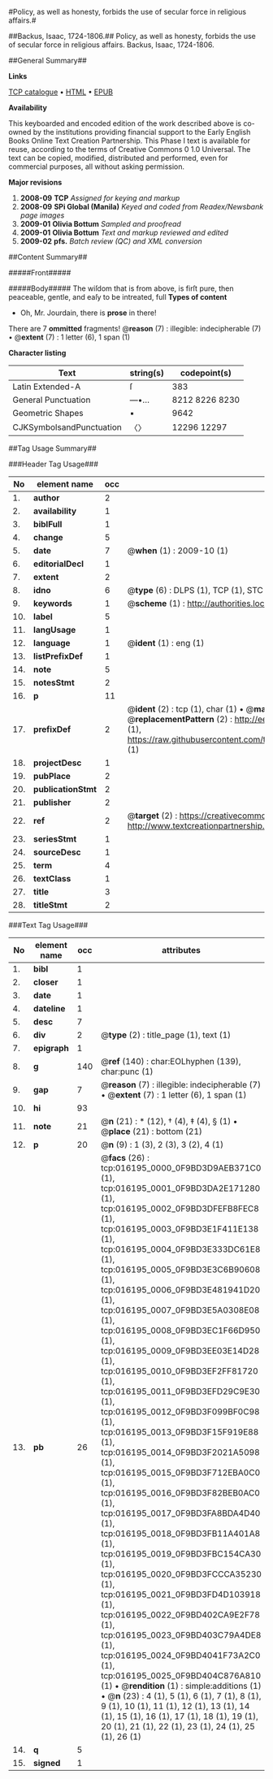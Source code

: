 #Policy, as well as honesty, forbids the use of secular force in religious affairs.#

##Backus, Isaac, 1724-1806.##
Policy, as well as honesty, forbids the use of secular force in religious affairs.
Backus, Isaac, 1724-1806.

##General Summary##

**Links**

[TCP catalogue](http://www.ota.ox.ac.uk/tcp/)  • 
[HTML](http://tei.it.ox.ac.uk/tcp/Texts-HTML/free/N12/N12813.html)  • 
[EPUB](http://tei.it.ox.ac.uk/tcp/Texts-EPUB/free/N12/N12813.epub)

**Availability**

This keyboarded and encoded edition of the
	       work described above is co-owned by the institutions
	       providing financial support to the Early English Books
	       Online Text Creation Partnership. This Phase I text is
	       available for reuse, according to the terms of Creative
	       Commons 0 1.0 Universal. The text can be copied,
	       modified, distributed and performed, even for
	       commercial purposes, all without asking permission.

**Major revisions**

1. __2008-09__ __TCP__ *Assigned for keying and markup*
1. __2008-09__ __SPi Global (Manila)__ *Keyed and coded from Readex/Newsbank page images*
1. __2009-01__ __Olivia Bottum__ *Sampled and proofread*
1. __2009-01__ __Olivia Bottum__ *Text and markup reviewed and edited*
1. __2009-02__ __pfs.__ *Batch review (QC) and XML conversion*

##Content Summary##

#####Front#####

#####Body#####
The wiſdom that is from above, is firſt pure, then peaceable, gentle, and eaſy to be intreated, full
**Types of content**

  * Oh, Mr. Jourdain, there is **prose** in there!

There are 7 **ommitted** fragments! 
 @__reason__ (7) : illegible: indecipherable (7)  •  @__extent__ (7) : 1 letter (6), 1 span (1)

**Character listing**


|Text|string(s)|codepoint(s)|
|---|---|---|
|Latin Extended-A|ſ|383|
|General Punctuation|—•…|8212 8226 8230|
|Geometric Shapes|▪|9642|
|CJKSymbolsandPunctuation|〈〉|12296 12297|

##Tag Usage Summary##

###Header Tag Usage###

|No|element name|occ|attributes|
|---|---|---|---|
|1.|__author__|2||
|2.|__availability__|1||
|3.|__biblFull__|1||
|4.|__change__|5||
|5.|__date__|7| @__when__ (1) : 2009-10 (1)|
|6.|__editorialDecl__|1||
|7.|__extent__|2||
|8.|__idno__|6| @__type__ (6) : DLPS (1), TCP (1), STC (1), NOTIS (1), IMAGE-SET (1), EVANS-CITATION (1)|
|9.|__keywords__|1| @__scheme__ (1) : http://authorities.loc.gov/ (1)|
|10.|__label__|5||
|11.|__langUsage__|1||
|12.|__language__|1| @__ident__ (1) : eng (1)|
|13.|__listPrefixDef__|1||
|14.|__note__|5||
|15.|__notesStmt__|2||
|16.|__p__|11||
|17.|__prefixDef__|2| @__ident__ (2) : tcp (1), char (1)  •  @__matchPattern__ (2) : ([0-9\-]+):([0-9IVX]+) (1), (.+) (1)  •  @__replacementPattern__ (2) : http://eebo.chadwyck.com/downloadtiff?vid=$1&page=$2 (1), https://raw.githubusercontent.com/textcreationpartnership/Texts/master/tcpchars.xml#$1 (1)|
|18.|__projectDesc__|1||
|19.|__pubPlace__|2||
|20.|__publicationStmt__|2||
|21.|__publisher__|2||
|22.|__ref__|2| @__target__ (2) : https://creativecommons.org/publicdomain/zero/1.0/ (1), http://www.textcreationpartnership.org/docs/. (1)|
|23.|__seriesStmt__|1||
|24.|__sourceDesc__|1||
|25.|__term__|4||
|26.|__textClass__|1||
|27.|__title__|3||
|28.|__titleStmt__|2||


###Text Tag Usage###

|No|element name|occ|attributes|
|---|---|---|---|
|1.|__bibl__|1||
|2.|__closer__|1||
|3.|__date__|1||
|4.|__dateline__|1||
|5.|__desc__|7||
|6.|__div__|2| @__type__ (2) : title_page (1), text (1)|
|7.|__epigraph__|1||
|8.|__g__|140| @__ref__ (140) : char:EOLhyphen (139), char:punc (1)|
|9.|__gap__|7| @__reason__ (7) : illegible: indecipherable (7)  •  @__extent__ (7) : 1 letter (6), 1 span (1)|
|10.|__hi__|93||
|11.|__note__|21| @__n__ (21) : * (12), † (4), ‡ (4), § (1)  •  @__place__ (21) : bottom (21)|
|12.|__p__|20| @__n__ (9) : 1 (3), 2 (3), 3 (2), 4 (1)|
|13.|__pb__|26| @__facs__ (26) : tcp:016195_0000_0F9BD3D9AEB371C0 (1), tcp:016195_0001_0F9BD3DA2E171280 (1), tcp:016195_0002_0F9BD3DFEFB8FEC8 (1), tcp:016195_0003_0F9BD3E1F411E138 (1), tcp:016195_0004_0F9BD3E333DC61E8 (1), tcp:016195_0005_0F9BD3E3C6B90608 (1), tcp:016195_0006_0F9BD3E481941D20 (1), tcp:016195_0007_0F9BD3E5A0308E08 (1), tcp:016195_0008_0F9BD3EC1F66D950 (1), tcp:016195_0009_0F9BD3EE03E14D28 (1), tcp:016195_0010_0F9BD3EF2FF81720 (1), tcp:016195_0011_0F9BD3EFD29C9E30 (1), tcp:016195_0012_0F9BD3F099BF0C98 (1), tcp:016195_0013_0F9BD3F15F919E88 (1), tcp:016195_0014_0F9BD3F2021A5098 (1), tcp:016195_0015_0F9BD3F712EBA0C0 (1), tcp:016195_0016_0F9BD3F82BEB0AC0 (1), tcp:016195_0017_0F9BD3FA8BDA4D40 (1), tcp:016195_0018_0F9BD3FB11A401A8 (1), tcp:016195_0019_0F9BD3FBC154CA30 (1), tcp:016195_0020_0F9BD3FCCCA35230 (1), tcp:016195_0021_0F9BD3FD4D103918 (1), tcp:016195_0022_0F9BD402CA9E2F78 (1), tcp:016195_0023_0F9BD403C79A4DE8 (1), tcp:016195_0024_0F9BD4041F73A2C0 (1), tcp:016195_0025_0F9BD404C876A810 (1)  •  @__rendition__ (1) : simple:additions (1)  •  @__n__ (23) : 4 (1), 5 (1), 6 (1), 7 (1), 8 (1), 9 (1), 10 (1), 11 (1), 12 (1), 13 (1), 14 (1), 15 (1), 16 (1), 17 (1), 18 (1), 19 (1), 20 (1), 21 (1), 22 (1), 23 (1), 24 (1), 25 (1), 26 (1)|
|14.|__q__|5||
|15.|__signed__|1||
